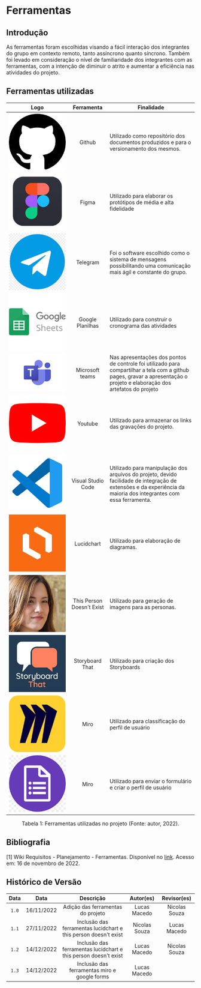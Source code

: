 # Ferramentas

## Introdução

As ferramentas foram escolhidas visando a fácil interação dos integrantes do grupo em contexto remoto, tanto assíncrono quanto síncrono. Também foi levado em consideração o nível de familiaridade dos integrantes com as ferramentas, com a intenção de diminuir o atrito e aumentar a eficiência nas atividades do projeto.

## Ferramentas utilizadas

|                               Logo                                |        Ferramenta         | Finalidade                                                                                                                                                                |
| :---------------------------------------------------------------: | :-----------------------: | ------------------------------------------------------------------------------------------------------------------------------------------------------------------------- |
|                 ![Github](../img/github-icon.png)                 |          Github           | Utilizado como repositório dos documentos produzidos e para o versionamento dos mesmos.                                                                                   |
|                 ![Figma](../img/figma-icon.jpeg)                  |           Figma           | Utilizado para elaborar os protótipos de média e alta fidelidade                                                                                                          |
|               ![Telegram](../img/telegram-icon.png)               |         Telegram          | Foi o software escolhido como o sistema de mensagens possibilitando uma comunicação mais ágil e constante do grupo.                                                       |
|            ![Google Planilhas](../img/sheet-icon.png)             |     Google Planilhas      | Utilizado para construir o cronograma das atividades                                                                                                                      |
|                  ![Teams](../img/teams-icon.png)                  |      Microsoft teams      | Nas apresentações dos pontos de controle foi utilizado para compartilhar a tela com a github pages, gravar a apresentação o projeto e elaboração dos artefatos do projeto |
|                ![Youtube](../img/youtube-icon.png)                |          Youtube          | Utilizado para armazenar os links das gravações do projeto.                                                                                                               |
|                 ![VsCode](../img/vscode-icon.png)                 |    Visual Studio Code     | Utilizado para manipulação dos arquivos do projeto, devido facilidade de integração de extensões e da experiência da maioria dos integrantes com essa ferramenta.         |
|               ![Lucidchart](../img/lucidchart.png)                |        Lucidchart         | Utilizado para elaboração de diagramas.                                                                                                                                   |
| ![This Person Doesn't Exist](../img/this-person-doesnt-exist.png) | This Person Doesn't Exist | Utilizado para geração de imagens para as personas.                                                                                                                       |
| ![StoryBoard That](../img/storyboardthat.png) | Storyboard That | Utilizado para criação dos Storyboards                                                                                                                      |
| ![Miro](../img/miro-icon.png) | Miro | Utilizado para classificação do perfil de usuário                                                                                                         |
| ![Google Forms](../img/google-forms-icon.png) | Miro | Utilizado para enviar o formulário e criar o perfil de usuário                                                                                                  |

<div style="text-align: center">
<p>Tabela 1: Ferramentas utilizadas no projeto (Fonte: autor, 2022). </p>
</div>

## Bibliografia

[1] Wiki Requisitos - Planejamento - Ferramentas. Disponível no [link](https://requisitos-de-software.github.io/2022.1-TikTok/ferramentas/). Acesso em: 16 de novembro de 2022.

## Histórico de Versão

| Data  |    Data    |                            Descrição                            |   Autor(es)   |  Revisor(es)  |
| :---: | :--------: | :-------------------------------------------------------------: | :-----------: | :-----------: |
| `1.0` | 16/11/2022 |                Adição das ferramentas do projeto                | Lucas Macedo  | Nicolas Souza |
| `1.1` | 27/11/2022 | Inclusão das ferramentas lucidchart e this person doesn't exist | Nicolas Souza | Lucas Macedo  |
| `1.2` | 14/12/2022 | Inclusão das ferramentas lucidchart e this person doesn't exist | Lucas Macedo | Nicolas Souza  |
| `1.3` | 14/12/2022 | Inclusão das ferramentas miro e google forms | Lucas Macedo |   |
